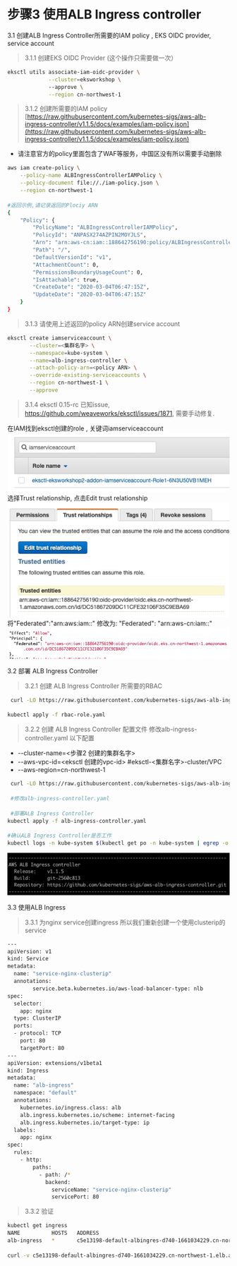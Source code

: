 # 步骤3 使用ALB Ingress controller

3.1 创建ALB Ingress Controller所需要的IAM policy , EKS OIDC provider, service account

> 3.1.1 创建EKS OIDC Provider (这个操作只需要做一次）

```bash
eksctl utils associate-iam-oidc-provider \
             --cluster=eksworkshop \ 
             --approve \
             --region cn-northwest-1
```

> 3.1.2 创建所需要的IAM policy
[https://raw.githubusercontent.com/kubernetes-sigs/aws-alb-ingress-controller/v1.1.5/docs/examples/iam-policy.json](https://raw.githubusercontent.com/kubernetes-sigs/aws-alb-ingress-controller/v1.1.5/docs/examples/iam-policy.json)
 * 请注意官方的policy里面包含了WAF等服务，中国区没有所以需要手动删除


```bash
aws iam create-policy \
    --policy-name ALBIngressControllerIAMPolicy \
    --policy-document file://./iam-policy.json \
    --region cn-northwest-1
        
#返回示例,请记录返回的Plociy ARN
{
    "Policy": {
        "PolicyName": "ALBIngressControllerIAMPolicy",
        "PolicyId": "ANPASX274AZPIN2MOYJLS",
        "Arn": "arn:aws-cn:iam::188642756190:policy/ALBIngressControllerIAMPolicy",
        "Path": "/",
        "DefaultVersionId": "v1",
        "AttachmentCount": 0,
        "PermissionsBoundaryUsageCount": 0,
        "IsAttachable": true,
        "CreateDate": "2020-03-04T06:47:15Z",
        "UpdateDate": "2020-03-04T06:47:15Z"
    }
}
```

>3.1.3 请使用上述返回的policy ARN创建service account

```bash
eksctl create iamserviceaccount \
       --cluster=<集群名字> \
       --namespace=kube-system \
       --name=alb-ingress-controller \
       --attach-policy-arn=<policy ARN> \
       --override-existing-serviceaccounts \
       --region cn-northwest-1 \
       --approve

```

> 3.1.4 eksctl 0.15-rc 已知issue, https://github.com/weaveworks/eksctl/issues/1871, 需要手动修复.

在IAM找到eksctl创建的role , 关键词iamserviceaccount
![](media/15832934698484/15833075255425.jpg)
选择Trust relationship, 点击Edit trust relationship
![](media/15832934698484/15833076008289.jpg)
将"Federated":"arn:aws:iam::"
修改为: "Federated": "arn:aws-cn:iam::"
![](media/15832934698484/15833076362581.jpg)

 
3.2 部署 ALB Ingress Controller
 
 >3.2.1 创建 ALB Ingress Controller 所需要的RBAC
 
 ```bash
  curl -LO https://raw.githubusercontent.com/kubernetes-sigs/aws-alb-ingress-controller/v1.1.5/docs/examples/rbac-role.yaml
  
 kubectl apply -f rbac-role.yaml
 
 ```

>3.2.2 创建 ALB Ingress Controller 配置文件
 修改alb-ingress-controller.yaml 以下配置
  - --cluster-name=<步骤2 创建的集群名字>
  - --aws-vpc-id=<eksctl 创建的vpc-id> #eksctl-<集群名字>-cluster/VPC
  - --aws-region=cn-northwest-1
  
 ```bash
  curl -LO https://raw.githubusercontent.com/kubernetes-sigs/aws-alb-ingress-controller/v1.1.5/docs/examples/alb-ingress-controller.yaml
  
  #修改alb-ingress-controller.yaml
  
  #部署ALB Ingress Controller
 kubectl apply -f alb-ingress-controller.yaml
 
 #确认ALB Ingress Controller是否工作
 kubectl logs -n kube-system $(kubectl get po -n kube-system | egrep -o alb-ingress[a-zA-Z0-9-]+)

 ```

![-w564](media/15832934698484/15833085106168.jpg)

    

    
 3.3 使用ALB Ingress   
>3.3.1 为nginx service创建ingress
所以我们重新创建一个使用clusterip的service 

```bash
---
apiVersion: v1
kind: Service
metadata:
  name: "service-nginx-clusterip"
  annotations:
        service.beta.kubernetes.io/aws-load-balancer-type: nlb
spec:
  selector:
    app: nginx
  type: ClusterIP
  ports:
  - protocol: TCP
    port: 80
    targetPort: 80
---
apiVersion: extensions/v1beta1
kind: Ingress
metadata:
  name: "alb-ingress"
  namespace: "default"
  annotations:
    kubernetes.io/ingress.class: alb
    alb.ingress.kubernetes.io/scheme: internet-facing
    alb.ingress.kubernetes.io/target-type: ip
  labels:
    app: nginx
spec:
  rules:
    - http:
        paths:
          - path: /*
            backend:
              serviceName: "service-nginx-clusterip"
              servicePort: 80
```

>3.3.2 验证

```bash
kubectl get ingress
NAME          HOSTS   ADDRESS                                                                          PORTS   AGE
alb-ingress   *       c5e13198-default-albingres-d740-1661034229.cn-northwest-1.elb.amazonaws.com.cn   80      36m

curl -v c5e13198-default-albingres-d740-1661034229.cn-northwest-1.elb.amazonaws.com.cn
```

